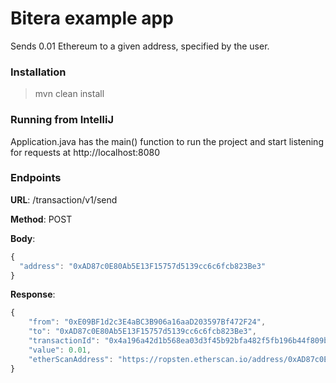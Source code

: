 # Bitera example app

Sends 0.01 Ethereum to a given address, specified by the user.

### Installation

> mvn clean install

### Running from IntelliJ

Application.java has the main() function to run the project and start listening for requests at http://localhost:8080

### Endpoints

**URL**: /transaction/v1/send

**Method**: POST

**Body**:

```javascript
{
  "address": "0xAD87c0E80Ab5E13F15757d5139cc6c6fcb823Be3"
}
```

**Response**:

```javascript
{
    "from": "0xE09BF1d2c3E4aBC3B906a16aaD203597Bf472F24",
    "to": "0xAD87c0E80Ab5E13F15757d5139cc6c6fcb823Be3",
    "transactionId": "0x4a196a42d1b568ea03d3f45b92bfa482f5fb196b44f809b7fbd634bf84eb003b",
    "value": 0.01,
    "etherScanAddress": "https://ropsten.etherscan.io/address/0xAD87c0E80Ab5E13F15757d5139cc6c6fcb823Be3"
}
```

